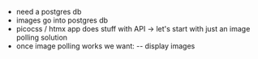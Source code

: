 - need a postgres db
- images go into postgres db
- picocss / htmx app does stuff with API -> let's start with just an image polling solution
- once image polling works we want:
-- display images
